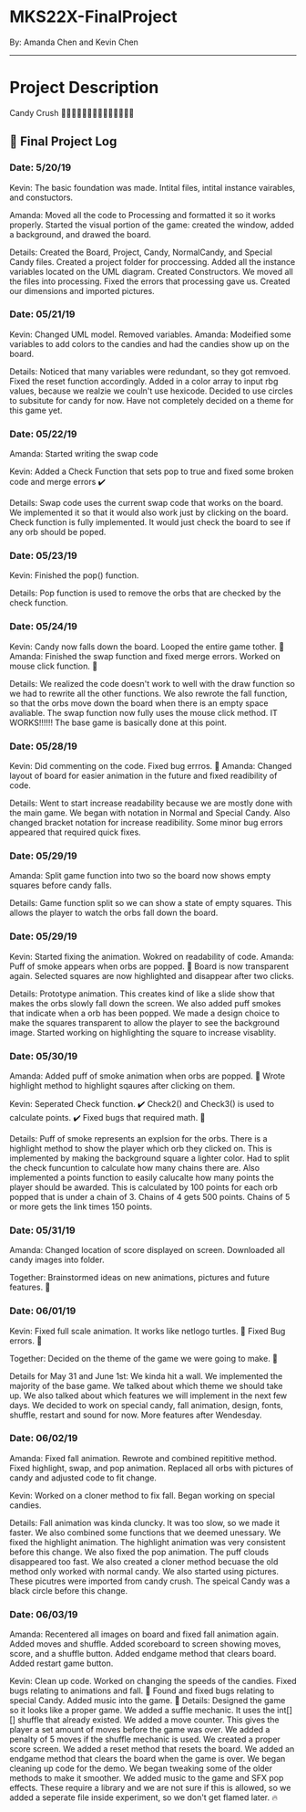 # MKS22X-FinalProject
By: Amanda Chen and Kevin Chen
***
# Project Description
Candy Crush
🍬🍬🍬🍬🍬🍬🍬🍬🍬🍬🍬🍬🍬🍬

## 📝 Final Project Log

### Date: 5/20/19
Kevin: 
       The basic foundation was made. 
       Intital files, intital instance vairables, and constuctors. 

Amanda: 
       Moved all the code to Processing and formatted it so it works properly. 
       Started the visual portion of the game: created the window, added a background, and drawed the board.
       

Details: Created the Board, Project, Candy, NormalCandy, and Special Candy files. Created a project folder for proccessing. Added all the instance variables located on the UML diagram. Created Constructors. We moved all the files into processing. Fixed the errors that processing gave us. Created our dimensions and imported pictures.

### Date: 05/21/19
Kevin:
       Changed UML model.
       Removed variables.
Amanda: 
       Modeified some variables to add colors to the candies and had the candies show up on the board.
       
 Details: Noticed that many variables were redundant, so they got remvoed. Fixed the reset function accordingly. Added in a color array to input rbg values, because we realzie we couln't use hexicode. Decided to use circles to subsitute for candy for now. Have not completely decided on a theme for this game yet.
 
### Date: 05/22/19
Amanda: 
       Started writing the swap code

Kevin: 
       Added a Check Function that sets pop to true and fixed some broken code and merge errors ✔️

Details: Swap code uses the current swap code that works on the board. We implemented it so that it would also work just by clicking on the board. Check function is fully implemented. It would just check the board to see if any orb should be poped.
       
### Date: 05/23/19
Kevin: 
       Finished the pop() function.
       
Details: Pop function is used to remove the orbs that are checked by the check function.

### Date: 05/24/19
Kevin: 
       Candy now falls down the board.
       Looped the entire game tother. 🔁
Amanda: 
       Finished the swap function and fixed merge errors.
       Worked on mouse click function. 🐁
       
Details: We realized the code doesn't work to well with the draw function so we had to rewrite all the other functions. We also rewrote the fall function, so that the orbs move down the board when there is an empty space avaliable. The swap function now fully uses the mouse click method. IT WORKS!!!!!! The base game is basically done at this point.

### Date: 05/28/19
Kevin: 
       Did commenting on the code.
       Fixed bug errros. 🐛
Amanda: 
       Changed layout of board for easier animation in the future and fixed readibility of code.
       
Details: Went to start increase readability because we are mostly done with the main game. We began with notation in Normal and Special Candy. Also changed bracket notation for increase readibility. Some minor bug errors appeared that required quick fixes. 

### Date: 05/29/19
Amanda: Split game function into two so the board now shows empty squares before candy falls.

Details: Game function split so we can show a state of empty squares. This allows the player to watch the orbs fall down the board.

### Date: 05/29/19
Kevin:
        Started fixing the animation. 
        Wokred on readability of code.
Amanda: 
        Puff of smoke appears when orbs are popped. 💭
        Board is now transparent again.
        Selected squares are now highlighted and disappear after two clicks.
        
Details: Prototype animation. This creates kind of like a slide show that makes the orbs slowly fall down the screen. We also added puff smokes that indicate when a orb has been popped. We made a design choice to make the squares transparent to allow the player to see the background image. Started working on highlighting the square to increase visablity.

### Date: 05/30/19
Amanda: 
        Added puff of smoke animation when orbs are popped. 💭
        Wrote highlight method to highlight sqaures after clicking on them.
        
Kevin: 
        Seperated Check function. ✔️
        Check2() and Check3() is used to calculate points. ✔️
        Fixed bugs that required math. 🐛
        
Details: Puff of smoke represents an explsion for the orbs. There is a highlight method to show the player which orb they clicked on. This is implemented by making the background square a lighter color. Had to split the check funcuntion to calculate how many chains there are. Also implemented a points function to easily calucalte how many points the player should be awarded. This is calculated by 100 points for each orb popped that is under a chain of 3. Chains of 4 gets 500 points. Chains of 5 or more gets the link times 150 points.
        
### Date: 05/31/19
Amanda: 
        Changed location of score displayed on screen.
        Downloaded all candy images into folder.
        
Together:
        Brainstormed ideas on new animations, pictures and future features. 🤯

### Date: 06/01/19
Kevin: 
        Fixed full scale animation. It works like netlogo turtles. 🐢
        Fixed Bug errors. 🐛
       
Together:
        Decided on the theme of the game we were going to make. 🤯

Details for May 31 and June 1st: We kinda hit a wall. We implemented the majority of the base game. We talked about which theme we should take up. We also talked about which features we will implement in the next few days. We decided to work on special candy, fall animation, design, fonts, shuffle, restart and sound for now. More features after Wendesday.

### Date: 06/02/19
Amanda: 
        Fixed fall animation.
        Rewrote and combined repititive method.
        Fixed highlight, swap, and pop animation.
        Replaced all orbs with pictures of candy and adjusted code to fit change.
        
Kevin:
       Worked on a cloner method to fix fall.
       Began working on special candies.
       
Details:
       Fall animation was kinda cluncky. It was too slow, so we made it faster. We also combined some functions that we deemed unessary. We fixed the highlight animation. The highlight animation was very consistent before this change. We also fixed the pop animation. The puff clouds disappeared too fast. We also created a cloner method becuase the old method only worked with normal candy. We also started using pictures. These picutres were imported from candy crush. The speical Candy was a black circle before this change. 

### Date: 06/03/19
Amanda: 
        Recentered all images on board and fixed fall animation again.
        Added moves and shuffle.
        Added scoreboard to screen showing moves, score, and a shuffle button.
        Added endgame method that clears board.
        Added restart game button.
        
Kevin:
        Clean up code.
        Worked on changing the speeds of the candies. 
        Fixed bugs relating to animations and fall. 🐛
        Found and fixed bugs relating to special Candy. 
        Added music into the game. 🎼
Details:
       Designed the game so it looks like a proper game. We added a suffle mechanic. It uses the int[][] shuffle that already existed. We added a move counter. This gives the player a set amount of moves before the game was over. We added a penalty of 5 moves if the shuffle mechanic is used. We created a proper score screen. We added a reset method that resets the board. We added an endgame method that clears the board when the game is over. We began cleaning up code for the demo. We began tweaking some of the older methods to make it smoother. We added music to the game and SFX pop effects. These require a library and we are not sure if this is allowed, so we added a seperate file inside experiment, so we don't get flamed later. 🔥
